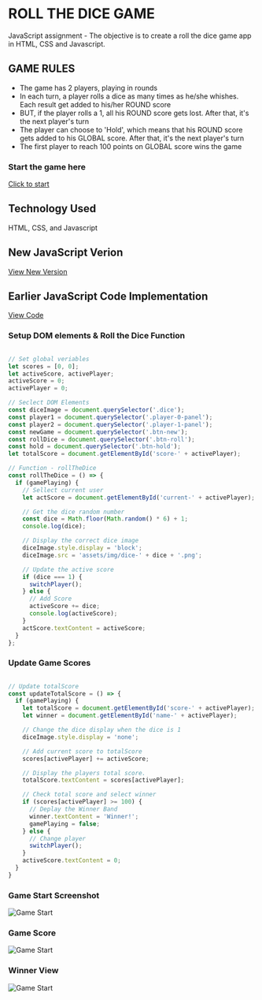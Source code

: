 # ROLL THE DICE GAME

JavaScript assignment - The objective is to create a roll the dice game app in HTML, CSS and Javascript.

## GAME RULES

- The game has 2 players, playing in rounds
- In each turn, a player rolls a dice as many times as he/she whishes. Each result  get added to his/her ROUND score
- BUT, if the player rolls a 1, all his ROUND score gets lost. After that, it's the next player's turn
- The player can choose to 'Hold', which means that his ROUND score gets added to his GLOBAL score. After that, it's the next player's turn
- The first player to reach 100 points on GLOBAL score wins the game

### Start the game here

[Click to start](https://tvn9.github.io/rollthedice/)

## Technology Used

HTML, CSS, and Javascript

## New JavaScript Verion

[View New Version](assets/js/dicegameNew.js)

## Earlier JavaScript Code Implementation

[View Code](assets/js/dicegame.js)

### Setup DOM elements & Roll the Dice Function

```javascript

// Set global veriables
let scores = [0, 0];
let activeScore, activePlayer;
activeScore = 0;
activePlayer = 0;

// Seclect DOM Elements
const diceImage = document.querySelector('.dice');
const player1 = document.querySelector('.player-0-panel');
const player2 = document.querySelector('.player-1-panel');
const newGame = document.querySelector('.btn-new');
const rollDice = document.querySelector('.btn-roll');
const hold = document.querySelector('.btn-hold');
let totalScore = document.getElementById('score-' + activePlayer);

// Function - rollTheDice
const rollTheDice = () => {
  if (gamePlaying) {
    // Sellect current user
    let actScore = document.getElementById('current-' + activePlayer);

    // Get the dice random number
    const dice = Math.floor(Math.random() * 6) + 1;
    console.log(dice);

    // Display the correct dice image
    diceImage.style.display = 'block';
    diceImage.src = 'assets/img/dice-' + dice + '.png';

    // Update the active score
    if (dice === 1) {
      switchPlayer();
    } else {
      // Add Score
      activeScore += dice;
      console.log(activeScore);
    }
    actScore.textContent = activeScore;
  }
};

```

### Update Game Scores

```javascript

// Update totalScore
const updateTotalScore = () => {
  if (gamePlaying) {
    let totalScore = document.getElementById('score-' + activePlayer);
    let winner = document.getElementById('name-' + activePlayer);

    // Change the dice display when the dice is 1
    diceImage.style.display = 'none';

    // Add current score to totalScore
    scores[activePlayer] += activeScore;

    // Display the players total score.
    totalScore.textContent = scores[activePlayer];

    // Check total score and select winner
    if (scores[activePlayer] >= 100) {
      // Deplay the Winner Band
      winner.textContent = 'Winner!';
      gamePlaying = false;
    } else {
      // Change player 
      switchPlayer();
    }
    activeScore.textContent = 0;
  }
}

```

### Game Start Screenshot

![Game Start](assets/img/diceGame01.png)

### Game Score

![Game Start](assets/img/diceGame02.png)

### Winner View

![Game Start](assets/img/diceGame03.png)
